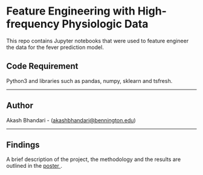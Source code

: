 # Feature Engineering with High-frequency Physiologic Data

This repo contains Jupyter notebooks that were used to feature engineer the data for the fever prediction model. 

## Code Requirement 

Python3 and libraries such as pandas, numpy, sklearn and tsfresh.

***
## Author

Akash Bhandari - (akashbhandari@bennington.edu)

***
## Findings

A brief description of the project, the methodology and the results are outlined in the <a href="https://github.com/akashbhandari/UTHSC--feature--engineering/blob/master/Update_SeniorWork_Poster.pdf"> poster </a>. 
